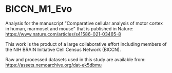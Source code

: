 # BICCN_M1_Evo
Analysis for the manuscript "Comparative cellular analysis of motor cortex in human, marmoset and mouse" that is published in Nature: https://www.nature.com/articles/s41586-021-03465-8

This work is the product of a large collaborative effort including members of the NIH BRAIN Initiative Cell Census Network (BICCN).

Raw and processed datasets used in this study are available from: https://assets.nemoarchive.org/dat-ek5dbmu
